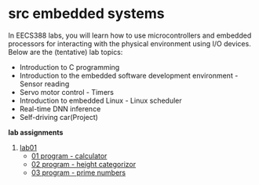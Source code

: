# src embedded systems

In EECS388 labs, you will learn how to use microcontrollers and embedded processors for interacting with the physical environment using I/O devices. Below are the (tentative) lab topics:

- Introduction to C programming
- Introduction to the embedded software development environment - Sensor reading
- Servo motor control - Timers
- Introduction to embedded Linux - Linux scheduler
- Real-time DNN inference
- Self-driving car(Project)


**lab assignments**

1. [lab01](./lab01/README.md)
    - [01 program - calculator](embedded-systems/src/lab01/src/03-program/main.c)
    - [02 program - height categorizor](./src/lab01/src/02-program/main.c)
    - [03 program - prime numbers](./src/lab01/src/03-program/main.c)
